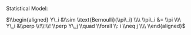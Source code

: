 <script type="text/javascript" async
  src="https://cdnjs.cloudflare.com/ajax/libs/mathjax/2.7.1/MathJax.js?...">
</script>

Statistical Model:

$\\begin{aligned} Y\_i &\\sim \\text{Bernoulli}(\\pi\_i) \\\\ \\pi\_i &= \\pi \\\\ Y\_i &\\perp \\!\\!\\! \\perp Y\_j \\quad \\forall \\: i \\neq j \\\\ \\end{aligned}$
